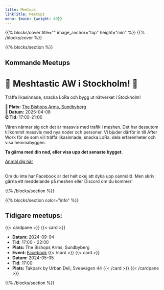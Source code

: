 ```yaml
---
title: Meetups
linkTitle: Meetups
menu: {main: {weight: 40}}
---
```


{{% blocks/cover title="" image_anchor="top" height="min" %}}
{{% /blocks/cover %}}

{{% blocks/section  %}}
## Kommande Meetups

<div class="container mt-5">
<div class="card shadow-lg">
<div class="card-body">
<h1 class="text-center text-primary">🍻 Meshtastic AW i Stockholm! 🍻</h1>
<p class="lead text-center">Träffa likasinnade, snacka LoRa och bygg ut nätverket i Stockholm!</p>

<div class="text-center my-4">
<strong>📍 Plats:</strong> <span><a href="https://maps.app.goo.gl/jYsCkPmc74E4ifCv5">The Bishops Arms, Sundbyberg</a></span><br>
<strong>📅 Datum:</strong> <span>2025-04-08</span><br>
<strong>⏰ Tid:</strong> <span>17:00-21:00</span>
</div>

<p class="text-center">Våren närmar sig och det är massvis med trafik i meshen. Det har dessutom tillkommit massvis med nya noder och personer. Vi bjuder därför in till After Work för de som vill träffa likasinnade, snacka LoRa, dela erfarenheter och visa hemmabyggen.</p>

<p class="text-center"><strong>Ta gärna med din nod, eller visa upp det senaste bygget.</strong></p>

<div class="text-center mt-4">
<a href="https://www.facebook.com/events/2766664646866905/" class="btn btn-secondary btn-lg" style=""><i class="fab fa-facebook"></i> Anmäl dig här</a>
</div>
<br>
<p class="text-center">Om du inte har Facebook är det helt okej att dyka upp oanmäld. Men skriv gärna ett meddelande på meshen eller Discord om du kommer!</p>
</div>
</div>
</div>

{{% /blocks/section %}}

{{% blocks/section color="info" %}}
## Tidigare meetups:
{{< cardpane >}}
{{< card >}}
* **Datum:** 2024-09-04
* **Tid:** 17:00 - 22:00
* **Plats:** The Bishops Arms, Sundbyberg
* **Event:** [Facebook](https://www.facebook.com/events/1183504712869737/)
{{< /card >}}
{{< card >}}
* **Datum:** 2024-05-05
* **Tid:** 17:00
* **Plats:** Takpark by Urban Deli, Sveavägen 44 
{{< /card >}}
{{< /cardpane >}}

{{% /blocks/section %}}

